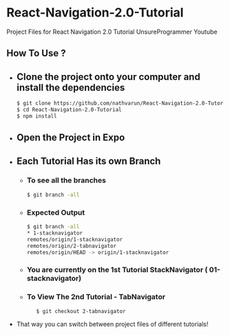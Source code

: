 # React-Navigation-2.0-Tutorial
Project Files for React Navigation 2.0 Tutorial UnsureProgrammer Youtube 

## How To Use ? 

- ## Clone the project onto your computer and install the dependencies
    ```sh
    $ git clone https://github.com/nathvarun/React-Navigation-2.0-Tutorial.git
    $ cd React-Navigation-2.0-Tutorial
    $ npm install 
    ```
- ## Open the Project in Expo

- ## Each Tutorial Has its own Branch
    - ### To see all the branches 
        ```sh
        $ git branch -all
        ```
    - ### Expected Output 
        ```sh
       $ git branch -all
      * 1-stacknavigator
      remotes/origin/1-stacknavigator
      remotes/origin/2-tabnavigator
      remotes/origin/HEAD -> origin/1-stacknavigator
      ```
    - ### You are currently on the 1st Tutorial StackNavigator ( 01-stacknavigator)
    - ### To View The 2nd Tutorial - TabNavigator
        ```sh
           $ git checkout 2-tabnavigator 
        ```
- That way you can switch between project files of different tutorials!
